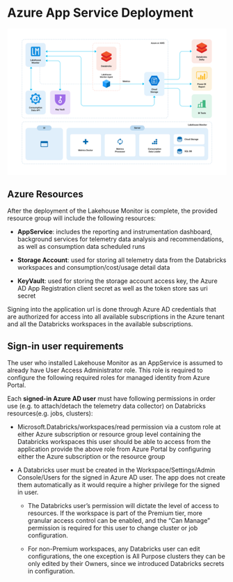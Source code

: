 # Azure App Service Deployment

![Azure App Service Architecture](../images/lhm-app-service-architecture-1.2.0.png)

## Azure Resources 

After the deployment of the Lakehouse Monitor is complete, the provided resource group will include the following resources: 

* **AppService**: includes the reporting and instrumentation dashboard, background services for telemetry data analysis and recommendations, as well as consumption data scheduled runs 

* **Storage Account**: used for storing all telemetry data from the Databricks workspaces and consumption/cost/usage detail data 

* **KeyVault**: used for storing the storage account access key, the Azure AD App Registration client secret as well as the token store sas uri secret 

Signing into the application url is done through Azure AD credentials that are authorized for access into all available subscriptions in the Azure tenant and all the Databricks workspaces in the available subscriptions.

## Sign-in user requirements 

The user who installed Lakehouse Monitor as an AppService is assumed to already have User Access Administrator role. This role is required to configure the following required roles for managed identity from Azure Portal. 

Each **signed-in Azure AD user** must have following permissions in order use (e.g. to attach/detach the telemetry data collector) on Databricks resources(e.g. jobs, clusters): 

* Microsoft.Databricks/workspaces/read permission via a custom role at either Azure subscription or resource group level containing the Databricks workspaces this user should be able to access from the application provide the above role from Azure Portal by configuring either the Azure subscription or the resource group 

* A Databricks user must be created in the Workspace/Settings/Admin Console/Users for the signed in Azure AD user. The app does not create them automatically as it would require a higher privilege for the signed in user.  

    * The Databricks user’s permission will dictate the level of access to resources. If the workspace is part of the Premium tier, more granular access control can be enabled, and the “Can Manage” permission is required for this user to change cluster or job configuration.  

    * For non-Premium workspaces, any Databricks user can edit configurations, the one exception is All Purpose clusters they can be only edited by their Owners, since we introduced Databricks secrets in configuration. 